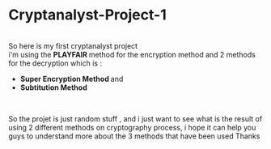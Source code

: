 # Cryptanalyst-Project-1
<br>
So here is my first cryptanalyst project <br>
i'm using the <b> PLAYFAIR </b> method for the encryption method and 2 methods for the decryption which is : <br>
<ul> <li><b> Super Encryption Method </b> and </li> <li><b> Subtitution Method </b></li></ul> <br>
<p>So the projet is just random stuff , and i just want to see what is the result of using 2 different methods on cryptography process, i hope it can help you guys to understand more about the 3 methods that have been used Thanks</p>

